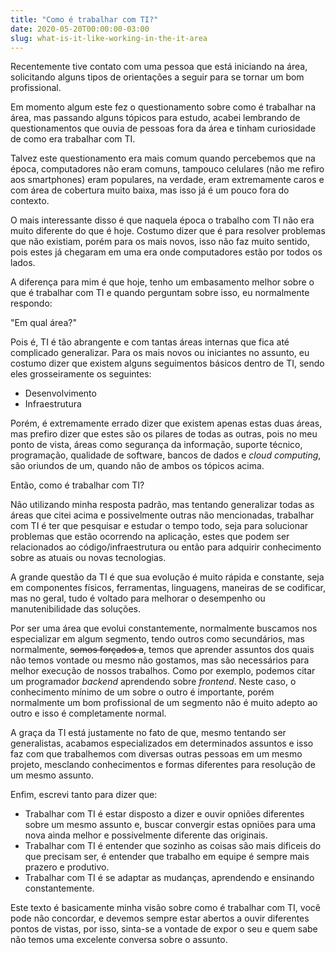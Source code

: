 ```yaml
---
title: "Como é trabalhar com TI?"
date: 2020-05-20T00:00:00-03:00
slug: what-is-it-like-working-in-the-it-area
---
```


Recentemente tive contato com uma pessoa que está iniciando na área, solicitando alguns tipos de orientações a seguir para se tornar um bom profissional.

Em momento algum este fez o questionamento sobre como é trabalhar na área, mas passando alguns tópicos para estudo, acabei lembrando de questionamentos que ouvia de pessoas fora da área e tinham curiosidade de como era trabalhar com TI.

Talvez este questionamento era mais comum quando percebemos que na época, computadores não eram comuns, tampouco celulares (não me refiro aos smartphones) eram populares, na verdade, eram extremamente caros e com área de cobertura muito baixa, mas isso já é um pouco fora do contexto.

O mais interessante disso é que naquela época o trabalho com TI não era muito diferente do que é hoje. Costumo dizer que é para resolver problemas que não existiam, porém para os mais novos, isso não faz muito sentido, pois estes já chegaram em uma era onde computadores estão por todos os lados.

A diferença para mim é que hoje, tenho um embasamento melhor sobre o que é trabalhar com TI e quando perguntam sobre isso, eu normalmente respondo:

"Em qual área?"

Pois é, TI é tão abrangente e com tantas áreas internas que fica até complicado generalizar. Para os mais novos ou iniciantes no assunto, eu costumo dizer que existem alguns seguimentos básicos dentro de TI, sendo eles grosseiramente os seguintes:

* Desenvolvimento
* Infraestrutura

Porém, é extremamente errado dizer que existem apenas estas duas áreas, mas prefiro dizer que estes são os pilares de todas as outras, pois no meu ponto de vista, áreas como segurança da informação, suporte técnico, programação, qualidade de software, bancos de dados e *cloud computing*, são oriundos de um, quando não de ambos os tópicos acima.

Então, como é trabalhar com TI?

Não utilizando minha resposta padrão, mas tentando generalizar todas as áreas que citei acima e possivelmente outras não mencionadas, trabalhar com TI é ter que pesquisar e estudar o tempo todo, seja para solucionar problemas que estão ocorrendo na aplicação, estes que podem ser relacionados ao código/infraestrutura ou então para adquirir conhecimento sobre as atuais ou novas tecnologias.

A grande questão da TI é que sua evolução é muito rápida e constante, seja em componentes físicos, ferramentas, linguagens, maneiras de se codificar, mas no geral, tudo é voltado para melhorar o desempenho ou manutenibilidade das soluções.

Por ser uma área que evolui constantemente, normalmente buscamos nos especializar em algum segmento, tendo outros como secundários, mas normalmente, ~~somos forçados a~~, temos que aprender assuntos dos quais não temos vontade ou mesmo não gostamos, mas são necessários para melhor execução de nossos trabalhos. Como por exemplo, podemos citar um programador *backend* aprendendo sobre *frontend*. Neste caso, o conhecimento mínimo de um sobre o outro é importante, porém normalmente um bom profissional de um segmento não é muito adepto ao outro e isso é completamente normal.

A graça da TI está justamente no fato de que, mesmo tentando ser generalistas, acabamos especializados em determinados assuntos e isso faz com que trabalhemos com diversas outras pessoas em um mesmo projeto, mesclando conhecimentos e formas diferentes para resolução de um mesmo assunto.

Enfim, escrevi tanto para dizer que:

* Trabalhar com TI é estar disposto a dizer e ouvir opniões diferentes sobre um mesmo assunto e, buscar convergir estas opniões para uma nova ainda melhor e possivelmente diferente das originais.
* Trabalhar com TI é entender que sozinho as coisas são mais dificeis do que precisam ser, é entender que trabalho em equipe é sempre mais prazero e produtivo.
* Trabalhar com TI é se adaptar as mudanças, aprendendo e ensinando constantemente.

Este texto é basicamente minha visão sobre como é trabalhar com TI, você pode não concordar, e devemos sempre estar abertos a ouvir diferentes pontos de vistas, por isso, sinta-se a vontade de expor o seu e quem sabe não temos uma excelente conversa sobre o assunto.

<div id="amzn-assoc-ad-26139735-7694-4bd9-9904-8256279eb944"></div><script async src="//z-na.amazon-adsystem.com/widgets/onejs?MarketPlace=US&adInstanceId=26139735-7694-4bd9-9904-8256279eb944"></script>
